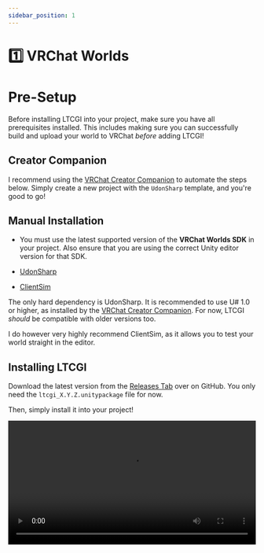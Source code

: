 ```yaml
---
sidebar_position: 1
---
```


# 1️⃣ VRChat Worlds

# Pre-Setup

Before installing LTCGI into your project, make sure you have all prerequisites installed. This includes making sure you can successfully build and upload your world to VRChat _before_ adding LTCGI!

## Creator Companion

I recommend using the [VRChat Creator Companion](https://vcc.docs.vrchat.com/) to automate the steps below. Simply create a new project with the `UdonSharp` template, and you're good to go!

## Manual Installation

* You must use the latest supported version of the **VRChat Worlds SDK** in your project. Also ensure that you are using the correct Unity editor version for that SDK.

* [UdonSharp](https://udonsharp.docs.vrchat.com/)

* [ClientSim](https://clientsim.docs.vrchat.com/)

The only hard dependency is UdonSharp. It is recommended to use U# 1.0 or higher, as installed by the [VRChat Creator Companion](https://vcc.docs.vrchat.com/). For now, LTCGI _should_ be compatible with older versions too.

I do however very highly recommend ClientSim, as it allows you to test your world straight in the editor.

## Installing LTCGI

Download the latest version from the [Releases Tab](https://github.com/pimaker/ltcgi/releases) over on GitHub. You only need the `ltcgi_X.Y.Z.unitypackage` file for now.

Then, simply install it into your project!

<video controls loop width="100%">
  <source src="/vid/installing_unitypackage.webm"/>
</video>